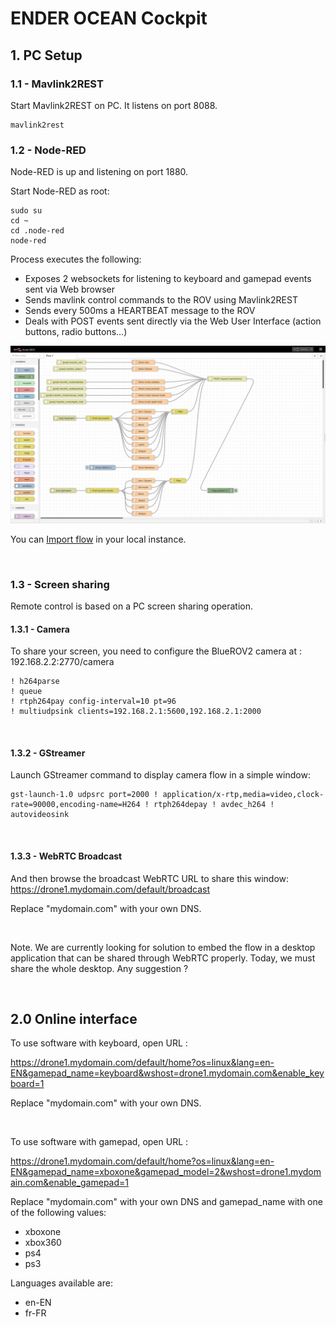 # ENDER OCEAN Cockpit

## 1. PC Setup

### 1.1 - Mavlink2REST

Start Mavlink2REST on PC. It listens on port 8088.

	mavlink2rest


### 1.2 - Node-RED

Node-RED is up and listening on port 1880. 

Start Node-RED as root:

	sudo su
	cd ~
	cd .node-red
	node-red

Process executes the following:
* Exposes 2 websockets for listening to keyboard and gamepad events sent via Web browser
* Sends mavlink control commands to the ROV using Mavlink2REST
* Sends every 500ms a HEARTBEAT message to the ROV
* Deals with POST events sent directly via the Web User Interface (action buttons, radio buttons...)

![ENDER OCEAN Cockpit Node-RED](https://github.com/enderocean/cockpit/raw/main/img/snapshot_nodered.png "ENDER OCEAN Cockpit Node-RED")

You can [Import flow](https://raw.githubusercontent.com/enderocean/cockpit/main/nodered/flows.json) in your local instance.


<br>

### 1.3 - Screen sharing

Remote control is based on a PC screen sharing operation. 

#### 1.3.1 - Camera

To share your screen, you need to configure the BlueROV2 camera at : 192.168.2.2:2770/camera

	! h264parse
	! queue
	! rtph264pay config-interval=10 pt=96
	! multiudpsink clients=192.168.2.1:5600,192.168.2.1:2000

<br>


#### 1.3.2 - GStreamer

Launch GStreamer command to display camera flow in a simple window:

	gst-launch-1.0 udpsrc port=2000 ! application/x-rtp,media=video,clock-rate=90000,encoding-name=H264 ! rtph264depay ! avdec_h264 ! autovideosink

<br>


#### 1.3.3 - WebRTC Broadcast

And then browse the broadcast WebRTC URL to share this window: https://drone1.mydomain.com/default/broadcast

Replace "mydomain.com" with your own DNS.

<br>

Note. We are currently looking for solution to embed the flow in a desktop application that can be shared through WebRTC properly. Today, we must share the whole desktop. Any suggestion ?

<br>

## 2.0 Online interface

To use software with keyboard, open URL :

https://drone1.mydomain.com/default/home?os=linux&lang=en-EN&gamepad_name=keyboard&wshost=drone1.mydomain.com&enable_keyboard=1

Replace "mydomain.com" with your own DNS.

<br>


To use software with gamepad, open URL :

https://drone1.mydomain.com/default/home?os=linux&lang=en-EN&gamepad_name=xboxone&gamepad_model=2&wshost=drone1.mydomain.com&enable_gamepad=1

Replace "mydomain.com" with your own DNS and gamepad_name with one of the following values:
* xboxone
* xbox360
* ps4
* ps3

Languages available are:
* en-EN
* fr-FR
